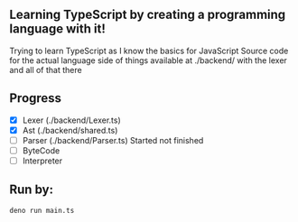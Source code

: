 ## Learning TypeScript by creating a programming language with it!

Trying to learn TypeScript as I know the basics for JavaScript 
Source code for the actual language side of things available at ./backend/ with the lexer and all of that there

## Progress
- [x] Lexer (./backend/Lexer.ts)
- [x] Ast (./backend/shared.ts)
- [ ] Parser (./backend/Parser.ts) Started not finished
- [ ] ByteCode
- [ ] Interpreter

## Run by:
```bash
deno run main.ts
```
